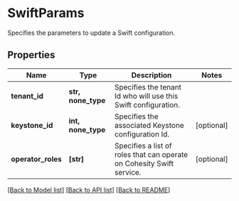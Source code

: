 # SwiftParams

Specifies the parameters to update a Swift configuration.

## Properties
Name | Type | Description | Notes
------------ | ------------- | ------------- | -------------
**tenant_id** | **str, none_type** | Specifies the tenant Id who will use this Swift configuration. | 
**keystone_id** | **int, none_type** | Specifies the associated Keystone configuration Id. | [optional] 
**operator_roles** | **[str]** | Specifies a list of roles that can operate on Cohesity Swift service. | [optional] 

[[Back to Model list]](../README.md#documentation-for-models) [[Back to API list]](../README.md#documentation-for-api-endpoints) [[Back to README]](../README.md)


